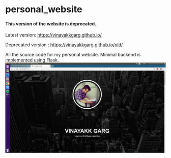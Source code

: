 # personal_website

#### This version of the website is deprecated.

Latest version: https://vinayakkgarg.github.io/

Deprecated version : https://vinayakkgarg.github.io/old/

All the source code for my personal website. Minimal backend is implemented using Flask.
![home_page](https://github.com/vinayakkgarg/personal_website/blob/master/home.png?raw=true)
